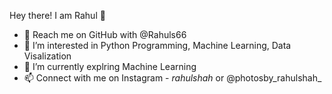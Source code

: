 Hey there! I am Rahul 👋

- 👋 Reach me on GitHub with @Rahuls66
- 👀 I’m interested in Python Programming, Machine Learning, Data Visalization
- 🌱 I’m currently explring Machine Learning 
- 📫 Connect with me on Instagram - _rahulshah_ or @photosby_rahulshah_
